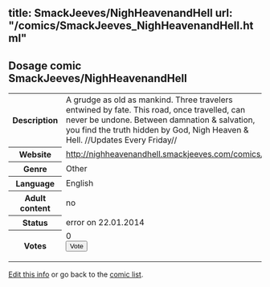 title: SmackJeeves/NighHeavenandHell
url: "/comics/SmackJeeves_NighHeavenandHell.html"
---
Dosage comic SmackJeeves/NighHeavenandHell
-----------------------------------------

<p id="msg"></p>
<script type="text/javascript">
if (window.location.search === '?edit_info_mail=sent_ok') {
  var elem = document.getElementById("msg");
  elem.innerHTML = 'Edited information sucessfully sent for review, which is usually done daily. Thanks!';
  elem.className = 'ok';
}
</script>
<table class="comicinfo">
<tr>
<th>Description</th><td>A grudge as old as mankind. Three travelers entwined by fate. This road, once travelled, can never be undone. Between damnation &amp; salvation, you find the truth hidden by God, Nigh Heaven &amp; Hell. //Updates Every Friday//</td>
</tr>
<tr>
<th>Website</th><td><a href="http://nighheavenandhell.smackjeeves.com/comics/">http://nighheavenandhell.smackjeeves.com/comics/</a></td>
</tr>
<tr>
<th>Genre</th><td>Other</td>
</tr>
<tr>
<th>Language</th><td>English</td>
</tr>
<tr>
<th>Adult content</th><td>no</td>
</tr>
<tr>
<th>Status</th><td>error on 22.01.2014</td>
</tr>
<tr>
<th>Votes</th><td>0
<form action="http://gaecounter.appspot.com/count/" method="POST">
<input name="name" type="hidden" value="SmackJeeves_NighHeavenandHell"/>
<input name="uid" type="hidden" id="voteuid" value=""/>
<input type="submit" value="Vote"/>
</form>
</td>
</tr>
</table>
<script type="text/javascript">
var ua = navigator.userAgent;
document.getElementById("voteuid").value = ua.replace(/[^a-zA-Z0-9\._:]/g , "_");;
</script>

[Edit this info](SmackJeeves_NighHeavenandHell_edit.html) or go back to the [comic list](../comic-index.html).
